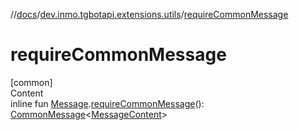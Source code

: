 //[docs](../../index.md)/[dev.inmo.tgbotapi.extensions.utils](index.md)/[requireCommonMessage](require-common-message.md)



# requireCommonMessage  
[common]  
Content  
inline fun [Message](../dev.inmo.tgbotapi.types.message.abstracts/-message/index.md).[requireCommonMessage](require-common-message.md)(): [CommonMessage](../dev.inmo.tgbotapi.types.message.abstracts/-common-message/index.md)<[MessageContent](../dev.inmo.tgbotapi.types.message.content.abstracts/-message-content/index.md)>  



